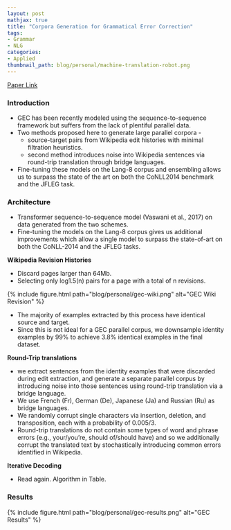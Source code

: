 ```yaml
---
layout: post
mathjax: true
title: "Corpora Generation for Grammatical Error Correction"
tags:
- Grammar
- NLG
categories:
- Applied
thumbnail_path: blog/personal/machine-translation-robot.png
---
```


[Paper Link](https://www.aclweb.org/anthology/N19-1333.pdf)


### Introduction

- GEC has been recently modeled using the sequence-to-sequence framework but suffers from the lack of plentiful parallel data.
- Two methods proposed here to generate large parallel corpora - 
	- source-target pairs from Wikipedia edit histories with minimal filtration heuristics.
	- second method introduces noise into Wikipedia sentences via round-trip translation through bridge languages.
- Fine-tuning these models on the Lang-8 corpus and ensembling allows us to surpass the state of the art on both the CoNLL2014 benchmark and the JFLEG task.

### Architecture

- Transformer sequence-to-sequence model (Vaswani et al., 2017) on data generated from the two schemes.
- Fine-tuning the models on the Lang-8 corpus gives us additional improvements which allow a single model to surpass the state-of-art on both the CoNLL-2014 and the JFLEG tasks. 

**Wikipedia Revision Histories**

- Discard pages larger than 64Mb.
- Selecting only log1.5(n) pairs for a page with a total of n revisions.

{% include figure.html path="blog/personal/gec-wiki.png" alt="GEC Wiki Revision" %}

- The majority of examples extracted by this process have identical source and target.
- Since this is not ideal for a GEC parallel corpus, we downsample identity examples by 99% to achieve 3.8% identical examples in the final dataset.

**Round-Trip translations**

- we extract sentences from the identity examples that were discarded during edit extraction, and generate a separate parallel corpus by introducing noise into those sentences using round-trip translation via a bridge
language.
- We use French (Fr), German (De), Japanese (Ja) and Russian (Ru) as bridge languages.
- We randomly corrupt single characters via insertion, deletion, and transposition, each with a probability of 0.005/3.
-  Round-trip translations do not contain some types of word and phrase errors (e.g., your/you’re, should of/should have) and so we additionally corrupt the translated text by stochastically introducing common errors identified in Wikipedia.

**Iterative Decoding**

- Read again. Algorithm in Table.

### Results

{% include figure.html path="blog/personal/gec-results.png" alt="GEC Results" %}
